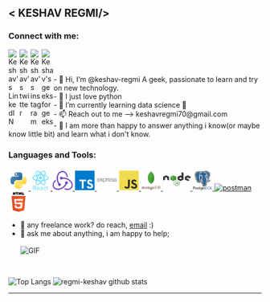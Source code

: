 <h2>                             < KESHAV REGMI/></h2>


<h3 align="left">Connect with me:</h3>
<p align="left">
</a>

</p>
<a href="https://www.linkedin.com/in/keshav-regmi/" target="_blank">
<img align="left" alt="Keshav's LinkedIN" width="22px" src="https://i.sstatic.net/gVE0j.png"/>
</a>

<a href="https://twitter.com/home" target="_blank">
<img align="left" alt="Keshav's twitter" width="22px" src="https://user-images.githubusercontent.com/89010692/206869152-4893820f-a842-4109-9ef0-567d95d2a23b.png"/>
</a>

<a href="https://www.instagram.com/" target="_blank">
<img align="left" alt="Keshav's instagram" width="22px" src="https://user-images.githubusercontent.com/89010692/206869281-c195ba46-0000-41fc-b70f-5fd04752688a.png"/>
</a>

<a href="https://leetcode.com/saunksu/" target="_blank">
<img align="left" alt="Keshav's geeksforgeeks" width="24px" src="https://handwiki.org/wiki/images/6/6c/Leetcode.svg"/>
</a>
<br>
<br>
<br>
- 👋 Hi, I’m @keshav-regmi A geek, passionate to learn and try on new technology.<br>
- 👀 I just love python <br>
- 🌱 I’m currently learning data science 🤟<br>
- 📫 Reach out to me --> keshavregmi70@gmail.com<br>
- 💬 I am more than happy to answer anything i know(or maybe know little bit) and learn what i don't know.<br>



<h3 align="left">Languages and Tools:</h3>
<p align="left" style="justify-content = "space-between"" >
<a href="https://www.python.org" target="_blank"> <img src="https://raw.githubusercontent.com/devicons/devicon/master/icons/python/python-original.svg" alt="python" width="40" height="40"/> </a> 
<a href="https://reactjs.org/" target="_blank"> <img src="https://raw.githubusercontent.com/devicons/devicon/master/icons/react/react-original-wordmark.svg" alt="react" width="40" height="40"/> </a> 
<a href="https://redux.js.org" target="_blank"> <img src="https://raw.githubusercontent.com/devicons/devicon/master/icons/redux/redux-original.svg" alt="redux" width="40" height="40"/> </a>
<a href="https://www.typescriptlang.org/" target="_blank"> <img src="https://raw.githubusercontent.com/devicons/devicon/master/icons/typescript/typescript-original.svg" alt="typescript" width="40" height="40"/> </a>
  <a href="https://expressjs.com" target="_blank"> <img src="https://raw.githubusercontent.com/devicons/devicon/master/icons/express/express-original-wordmark.svg" alt="express" width="40" height="40"/> </a>
   <a href="https://developer.mozilla.org/en-US/docs/Web/JavaScript" target="_blank"> <img src="https://raw.githubusercontent.com/devicons/devicon/master/icons/javascript/javascript-original.svg" alt="javascript" width="40" height="40"/> </a> 
 <a href="https://www.mongodb.com/" target="_blank"> <img src="https://raw.githubusercontent.com/devicons/devicon/master/icons/mongodb/mongodb-original-wordmark.svg" alt="mongodb" width="40" height="40"/> </a>  <a href="https://nodejs.org" target="_blank"> <img src="https://raw.githubusercontent.com/devicons/devicon/master/icons/nodejs/nodejs-original-wordmark.svg" alt="nodejs" width="55" height="45"/> 
</a> <a href="https://www.postgresql.org" target="_blank"> <img src="https://raw.githubusercontent.com/devicons/devicon/master/icons/postgresql/postgresql-original-wordmark.svg" alt="postgresql" width="40" height="40"/> </a><a href="https://postman.com" target="_blank"> <img src="https://www.vectorlogo.zone/logos/getpostman/getpostman-icon.svg" alt="postman" width="40" height="40"/> </a> <a href="https://www.w3.org/html/" target="_blank"> <img src="https://raw.githubusercontent.com/devicons/devicon/master/icons/html5/html5-original-wordmark.svg" alt="html5" width="40" height="40"/> </a>
 </p>

- 💼 any freelance work? do reach, <a href="mailto:mailto:keshavregmi70@gmail.com">email</a> :)
- 💬 ask me about anything, i am happy to help;
  <br/>
  <br />
  <img align="centre" alt="GIF" src="https://github.com/abhisheknaiidu/abhisheknaiidu/blob/master/code.gif?raw=true" width="500" height="320" />

<br />

![Top Langs](https://github-readme-stats.vercel.app/api/top-langs/?username=regmi-keshav&layout=compact&hide=css,html)
![regmi-keshav github stats](https://github-readme-stats.vercel.app/api?username=regmi-keshav&count_private=true&show_icons=true&theme=onedark)
<hr>
